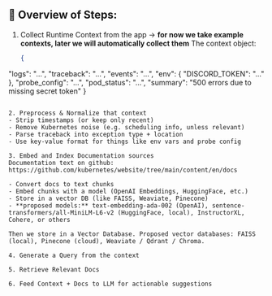 ## 🔁 Overview of Steps:
1. Collect Runtime Context from the app -> **for now we take example contexts, later we will automatically collect them**
  The context object:
   ```json
   {
  "logs": "...",
  "traceback": "...",
  "events": "...",
  "env": { "DISCORD_TOKEN": "..." },
  "probe_config": "...",
  "pod_status": "...",
  "summary": "500 errors due to missing secret token"
    }
  ```

2. Preprocess & Normalize that context
  - Strip timestamps (or keep only recent)
  - Remove Kubernetes noise (e.g. scheduling info, unless relevant)
  - Parse traceback into exception type + location
  - Use key-value format for things like env vars and probe config

3. Embed and Index Documentation sources
  Documentation text on github: https://github.com/kubernetes/website/tree/main/content/en/docs

  - Convert docs to text chunks
  - Embed chunks with a model (OpenAI Embeddings, HuggingFace, etc.)
  - Store in a vector DB (like FAISS, Weaviate, Pinecone)
  - **proposed models:** text-embedding-ada-002 (OpenAI), sentence-transformers/all-MiniLM-L6-v2 (HuggingFace, local), InstructorXL, Cohere, or others

  Then we store in a Vector Database. Proposed vector databases: FAISS (local), Pinecone (cloud), Weaviate / Qdrant / Chroma.

4. Generate a Query from the context

5. Retrieve Relevant Docs

6. Feed Context + Docs to LLM for actionable suggestions

